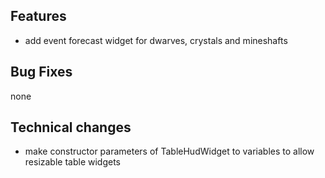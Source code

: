 ## Features
- add event forecast widget for dwarves, crystals and mineshafts

## Bug Fixes
none

## Technical changes
- make constructor parameters of TableHudWidget to variables to allow resizable table widgets